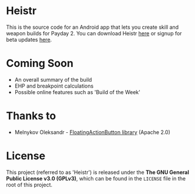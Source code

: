 # Heistr
This is the source code for an Android app that lets you create skill and weapon builds for Payday 2.
You can download Heistr [here](https://play.google.com/store/apps/details?id=com.jamieadkins.heistr) or signup for beta updates [here](https://play.google.com/apps/testing/com.jamieadkins.heistr).

# Coming Soon
 - An overall summary of the build
 - EHP and breakpoint calculations
 - Possible online features such as 'Build of the Week'

# Thanks to
 - Melnykov Oleksandr - [FloatingActionButton library](https://github.com/makovkastar/FloatingActionButton) (Apache 2.0)

# License

This project (referred to as 'Heistr') is released under the **The GNU General Public License v3.0 (GPLv3)**, which can be found in the `LICENSE` file in the root of this project.
